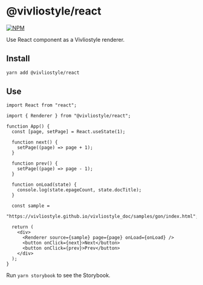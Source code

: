 # @vivliostyle/react

[![NPM](https://img.shields.io/npm/v/@vivliostyle/react.svg)](https://www.npmjs.com/package/@vivliostyle/react)

Use React component as a Vivliostyle renderer.

## Install

```bash
yarn add @vivliostyle/react
```

## Use

```tsx
import React from "react";

import { Renderer } from "@vivliostyle/react";

function App() {
  const [page, setPage] = React.useState(1);

  function next() {
    setPage((page) => page + 1);
  }

  function prev() {
    setPage((page) => page - 1);
  }

  function onLoad(state) {
    console.log(state.epageCount, state.docTitle);
  }

  const sample =
    "https://vivliostyle.github.io/vivliostyle_doc/samples/gon/index.html";

  return (
    <div>
      <Renderer source={sample} page={page} onLoad={onLoad} />
      <button onClick={next}>Next</button>
      <button onClick={prev}>Prev</button>
    </div>
  );
}
```

Run `yarn storybook` to see the Storybook.
